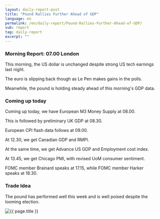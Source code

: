```yaml
---
layout: daily-report-post
title: "Pound Rallies Further Ahead of GDP"
language: en
permalink: /en/daily-report/Pound-Rallies-Further-Ahead-of-GDP/
sub: report
tag: daily-report
excerpt: ""
---
```

### Morning Report: 07.00 London

This morning, the US dollar is unchanged despite strong US tech earnings last night. 

The euro is slipping back though as Le Pen makes gains in the polls. 

Meanwhile, the pound is holding steady ahead of this morning's GDP data.


### Coming up today

Coming up today, we have European M3 Money Supply at 08.00.

This is followed by preliminary UK GDP at 08.30. 

European CPI flash data follows at 09.00. 

At 12.30, we get Canadian GDP and RMPI. 

At the same time, we get Advance US GDP and Employment cost index. 

At 13.45, we get Chicago PMI, with revised UoM consumer sentiment. 

FOMC member Brainard speaks at 17.15, while FOMC member Harker speaks at 18.30.


### Trade Idea

The pound has performed well this week and is well poised despite the looming election. 

<p><img src="{{ "/assets/images/daily-report/2017-04-28_06-55-20.jpg" | relative_url }}" alt="{{ page.title }}" title="{{ page.title }}"></p>